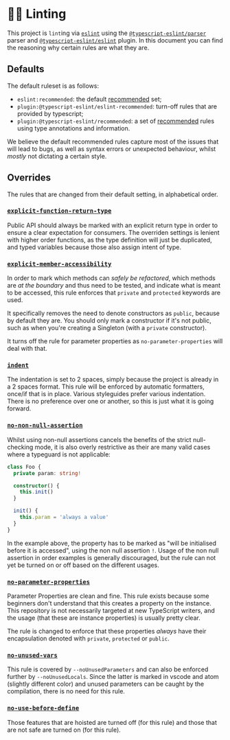 # 💅🏽 Linting

This project is `lint`ing via [`eslint`][web-eslint] using the [`@typescript-eslint/parser`][git-tseslint-parser]
parser and [`@typescript-eslint/eslint`][git-tseslint-plugin] plugin. In this document
you can find the reasoning why certain rules are what they are.

## Defaults

The default ruleset is as follows:

- `eslint:recommended`: the default [recommended][web-eslint-recommended] set;
- `plugin:@typescript-eslint/eslint-recommended`: turn-off rules that are
  provided by typescript;
- `plugin:@typescript-eslint/recommended`: a set of [recommended][web-tseslint-recommended]
  rules using type annotations and information.

We believe the default recommended rules capture most of the issues that will
lead to bugs, as well as syntax errors or unexpected behaviour, whilst _mostly_
not dictating a certain style.

## Overrides

The rules that are changed from their default setting, in alphabetical order.

### [`explicit-function-return-type`][rule-explicit-function-return-type]

Public API should always be marked with an explicit return type in order to
ensure a clear expectation for consumers. The overriden settings is lenient with
higher order functions, as the type definition will just be duplicated, and
typed variables because those also assign intent of type.

### [`explicit-member-accessibility`][rule-explicit-member-accessibility]

In order to mark which methods can _safely be refactored_, which methods are
_at the boundary_ and thus need to be tested, and indicate what is meant to be
accessed, this rule enforces that `private` and `protected` keywords are used.

It specifically removes the need to denote constructors as `public`, because by
default they are. You should only mark a constructor if it's not public, such as
when you're creating a Singleton (with a `private` constructor).

It turns off the rule for parameter properties as `no-parameter-properties` will
deal with that.

### [`indent`][rule-indent]

The indentation is set to 2 spaces, simply because the project is already in a
2 spaces format. This rule will be enforced by automatic formatters, once/if
that is in place. Various styleguides prefer various indentation. There is no
preference over one or another, so this is just what it is going forward.

### [`no-non-null-assertion`][rule-no-non-null-assertion]

Whilst using non-null assertions cancels the benefits of the strict
null-checking mode, it is also overly restrictive as their are many valid cases
where a typeguard is not applicable:

```typescript
class Foo {
  private param: string!

  constructor() {
    this.init()
  }

  init() {
    this.param = 'always a value'
  }
}
```

In the example above, the property has to be marked as "will be initialised
before it is accessed", using the non null assertion `!`. Usage of the non null
assertion in order examples is generally discouraged, but the rule can not yet
be turned on or off based on the different usages.

### [`no-parameter-properties`][rule-no-parameter-properties]

Parameter Properties are clean and fine. This rule exists because some beginners
don't understand that this creates a property on the instance. This repository
is not necessarily targeted at new TypeScript writers, and the usage (that these
are instance properties) is usually pretty clear.

The rule is changed to enforce that these properties _always_ have their
encapsulation denoted with `private`, `protected` or `public`.

### [`no-unused-vars`][rule-no-unused-vars]

This rule is covered by `--noUnusedParameters` and can also be enforced further
by `--noUnusedLocals`. Since the latter is marked in vscode and atom (slightly
different color) and unused parameters can be caught by the compilation, there
is no need for this rule.

### [`no-use-before-define`][rule-no-use-before-define]

Those features that are hoisted are turned off (for this rule) and those that
are not safe are turned on (for this rule).

[web-eslint]: https://eslint.org
[web-eslint-recommended]: https://eslint.org/docs/rules/
[web-tseslint-recommended]: https://github.com/typescript-eslint/typescript-eslint/tree/master/packages/eslint-plugin#supported-rules
[git-tseslint-parser]: https://github.com/typescript-eslint/typescript-eslint/tree/master/packages/parser
[git-tseslint-plugin]: https://github.com/typescript-eslint/typescript-eslint/tree/master/packages/eslint-plugin
[rule-explicit-function-return-type]: https://github.com/typescript-eslint/typescript-eslint/blob/master/packages/eslint-plugin/docs/rules/explicit-function-return-type.md
[rule-explicit-member-accessibility]: https://github.com/typescript-eslint/typescript-eslint/blob/master/packages/eslint-plugin/docs/rules/explicit-member-accessibility.md
[rule-indent]: https://github.com/typescript-eslint/typescript-eslint/blob/master/packages/eslint-plugin/docs/rules/indent.md
[rule-no-non-null-assertion]: https://github.com/typescript-eslint/typescript-eslint/blob/master/packages/eslint-plugin/docs/rules/no-non-null-assertion
[rule-no-parameter-properties]: https://github.com/typescript-eslint/typescript-eslint/blob/master/packages/eslint-plugin/docs/rules/no-parameter-properties.md
[rule-no-unused-vars]: https://github.com/typescript-eslint/typescript-eslint/blob/master/packages/eslint-plugin/docs/rules/rule-no-unused-vars
[rule-no-use-before-define]: https://github.com/typescript-eslint/typescript-eslint/blob/master/packages/eslint-plugin/docs/rules/rule-no-use-before-define

